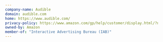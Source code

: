 ```yaml
---
company-name: Audible
domain: audible.com
home: https://www.audible.com/
privacy-policy: https://www.amazon.com/gp/help/customer/display.html/?nodeId=468496
owned-by: Amazon
member-of: "Interactive Advertising Bureau (IAB)"
---
```




